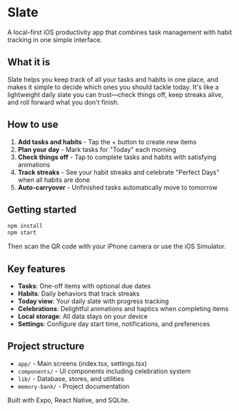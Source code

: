 # Slate

A local-first iOS productivity app that combines task management with habit tracking in one simple interface.

## What it is

Slate helps you keep track of all your tasks and habits in one place, and makes it simple to decide which ones you should tackle today. It's like a lightweight daily slate you can trust—check things off, keep streaks alive, and roll forward what you don't finish.

## How to use

1. **Add tasks and habits** - Tap the + button to create new items
2. **Plan your day** - Mark tasks for "Today" each morning
3. **Check things off** - Tap to complete tasks and habits with satisfying animations
4. **Track streaks** - See your habit streaks and celebrate "Perfect Days" when all habits are done
5. **Auto-carryover** - Unfinished tasks automatically move to tomorrow

## Getting started

```bash
npm install
npm start
```

Then scan the QR code with your iPhone camera or use the iOS Simulator.

## Key features

- **Tasks**: One-off items with optional due dates
- **Habits**: Daily behaviors that track streaks
- **Today view**: Your daily slate with progress tracking
- **Celebrations**: Delightful animations and haptics when completing items
- **Local storage**: All data stays on your device
- **Settings**: Configure day start time, notifications, and preferences

## Project structure

- `app/` - Main screens (index.tsx, settings.tsx)
- `components/` - UI components including celebration system
- `lib/` - Database, stores, and utilities
- `memory-bank/` - Project documentation

Built with Expo, React Native, and SQLite.
